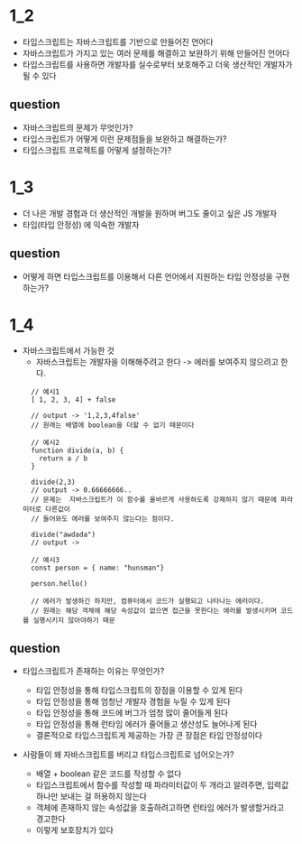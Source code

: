 # 1_2 
- 타입스크립트는 자바스크립트를 기반으로 만들어진 언어다
- 자바스크립트가 가지고 있는 여러 문제를 해결하고 보완하기 위해 만들어진 언어다
- 타입스크립트를 사용하면 개발자를 실수로부터 보호해주고 더욱 생산적인 개발자가 될 수 있다

## question
- 자바스크립트의 문제가 무엇인가?
- 타입스크립트가 어떻게 이런 문제점들을 보완하고 해결하는가?
- 타입스크립트 프로젝트를 어떻게 설정하는가?

# 1_3
- 더 나은 개발 경험과 더 생산적인 개발을 원하며 버그도 줄이고 싶은 JS 개발자
- 타입(타입 안정성) 에 익숙한 개발자

## question
- 어떻게 하면 타입스크립트를 이용해서 다른 언어에서 지원하는 타입 안정성을 구현하는가?

# 1_4

- 자바스크립트에서 가능한 것
  - 자바스크립트는 개발자을 이해해주려고 한다 -> 에러를 보여주지 않으려고 한다.
  ```
    // 예시1
    [ 1, 2, 3, 4] + false

    // output -> '1,2,3,4false'
    // 원래는 배열에 boolean을 더할 수 없기 때문이다

    // 예시2
    function divide(a, b) {
      return a / b
    }

    divide(2,3)
    // output -> 0.66666666..
    // 문제는  자바스크립트가 이 함수를 올바르게 사용하도록 강제하지 않기 때문에 파라미터로 다른값이 
    // 들어와도 에러를 보여주지 않는다는 점이다.

    divide("awdada")
    // output -> 
    
    // 예시3
    const person = { name: "hunsman"}

    person.hello()

    // 에러가 발생하긴 하지만, 컴퓨터에서 코드가 실행되고 나타나는 에러이다.
    // 원래는 해당 객체에 해당 속성값이 없으면 접근을 못한다는 에러를 발생시키며 코드를 실행시키지 않아야하기 때문

  ```


## question
- 타입스크립트가 존재하는 이유는 무엇인가?
  - 타입 안정성을 통해 타입스크립트의 장점을 이용할 수 있게 된다
  - 타입 안정성을 통해 엄청난 개발자 경험을 누릴 수 있게 된다
  - 타입 안정성을 통해 코드에 버그가 엄청 많이 줄어들게 된다
  - 타입 안정성을 통해 런타임 에러가 줄어들고 생산성도 늘어나게 된다
  - 결론적으로 타입스크립트게 제공하는 가장 큰 장점은 타입 안정성이다

- 사람들이 왜 자바스크립트를 버리고 타입스크립트로 넘어오는가?
  - 배열 + boolean 같은 코드를 작성할 수 없다
  - 타입스크립트에서 함수를 작성할 때 파라미터값이 두 개라고 알려주면, 입력값 하나만 보내는 걸 허용하지 않는다
  - 객체에 존재하지 않는 속성값을 호출하려고하면 런타임 에러가 발생할거라고 경고한다
  - 이렇게 보호장치가 있다






